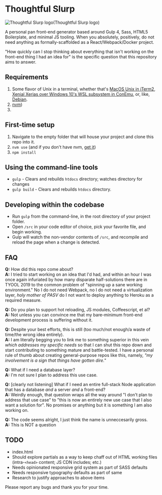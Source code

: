 # Thoughtful Slurp
![Thoughtful Slurp logo](https://i.imgur.com/x568fbD.png)(Thoughtful Slurp logo)

A personal pan front-end generator based around Gulp 4, Sass, HTML5 Boilerplate, and minimal JS tooling. When you absolutely, positively, do not need anything as formally-scaffolded as a React/Webpack/Docker project.

"How quickly can I stop thinking about everything that isn't working on the front-end thing I had an idea for" is the specific question that this repository aims to answer.

## Requirements
1. Some flavor of Unix in a terminal, whether that's [MacOS Unix in iTerm2](https://medium.com/@grace.m.nolan/terminal-for-beginners-e492ba10902a), [Xenial Xerias over Windows 10's WSL subsystem in ConEmu](http://wsl-guide.org/en/latest/installation.html), or, like, [Debian](https://i.imgur.com/8b7BmRw.gif).
2. [nvm](https://github.com/nvm-sh/nvm))
3. 

## First-time setup
1. Navigate to the empty folder that will house your project and clone this repo into it.
2. `nvm use` (and if you don't have nvm, [get it](https://github.com/nvm-sh/nvm))
3. `npm install`

## Using the command-line tools
- `gulp` - Clears and rebuilds `htdocs` directory; watches directory for changes
- `gulp build` - Clears and rebuilds `htdocs` directory.

## Developing within the codebase
- Run `gulp` from the command-line, in the root directory of your project folder.
- Open `/src` in your code editor of choice, pick your favorite file, and begin working.
- Gulp will watch the non-vendor contents of `/src`, and recompile and reload the page when a change is detected.

## FAQ
**Q:** How did this repo come about?  
**A:** I tried to start working on an idea that I'd had, and within an hour I was once again infuriated by how many disparate half-solutions there are in TYOOL 2019 to the common problem of "spinning up a sane working environment." No I do not need Webpack, no I do not need a virtualization layer, _holy mother of PASV_ do I not want to deploy anything to Heroku as a required measure.

**Q:** Do you plan to support hot reloading, JS modules, Coffeescript, et al?  
**A:** Not unless you can convince me that my bare-minimum front-end development process is suffering without it.

**Q:** Despite your best efforts, this is still (too much/not enough/a waste of time/the wrong idea entirely).  
**A:** I am literally begging you to link me to something superior in this vein _which addresses my specific needs_ so that I can shut this repo down and start contributing to something mature and battle-tested. I have a personal rule of thumb about creating general-purpose repos like this, namely, _"my involvement is a sign that things have gotten dire."_

**Q:** What if I need a database layer?  
**A:** I'm not sure I plan to address this use case.

**Q:** \[clearly not listening\] What if I need an entire full-stack Node application that has a database _and_ a server _and_ a front-end?  
**A:** Weirdly enough, that question wraps all the way around "I don't plan to address that use case" to "this is now an entirely new use case that I also want a solution for". No promises or anything but it is something I am also working on.

**Q:** The code seems alright, I just think the name is unneccesarily gross.  
**A:** This is NOT a question

## TODO
- index.html 
- Should explore partials as a way to keep chaff out of HTML working files (intra-`<head>` content; JS CDN includes; etc.)
- Needs opinionated responsive grid system as part of SASS defaults
- Needs responsive typography defaults as part of same
- Research to justify approaches to above items

Please report any bugs and thank you for your time.
